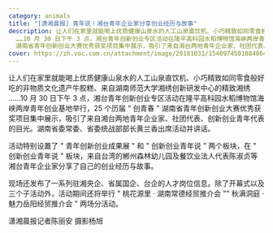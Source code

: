 ```yaml
---
category: animals
title: "[潇湘晨报] 青年说！湘台青年企业家分享创业经历与故事"
description: 让人们在家里就能喝上优质健康山泉水的人工山泉直饮机、小巧精致如同零食般好吃的非物质文化遗产牛胶糕、来自湖南师范大学湘绣创新研发中心的精致湘绣
  ……10 月 30 日下午 3 点，湘台青年创新创业专区活动在隆平高科园水稻博物馆海峡两岸青年创业基地举行，25 个历届 " 创青春 "
  湖南省青年创新创业大赛优秀获奖项目集中展示，吸引了来自湘台两地青年企业家、社团代表、创新创业青年代表的目光。湖南省委常委、省委统战部部长黄兰香出席活动并讲话。
cover: https://zh.voc.com.cn/attachment/image/20181031/1540974501884064.jpg
---
```

让人们在家里就能喝上优质健康山泉水的人工山泉直饮机、小巧精致如同零食般好吃的非物质文化遗产牛胶糕、来自湖南师范大学湘绣创新研发中心的精致湘绣 ……10 月 30 日下午 3 点，湘台青年创新创业专区活动在隆平高科园水稻博物馆海峡两岸青年创业基地举行，25 个历届 " 创青春 " 湖南省青年创新创业大赛优秀获奖项目集中展示，吸引了来自湘台两地青年企业家、社团代表、创新创业青年代表的目光。湖南省委常委、省委统战部部长黄兰香出席活动并讲话。

活动特别设置了 " 青年创新创业成果展 " 和 " 创新创业青年说 " 两个板块，在 " 创新创业青年说 " 板块，来自台湾的郴州森林幼儿园及餐饮业法人代表陈淑贞等湘台青年企业家分享了自己的创业经历与故事。

现场还发布了一系列驻湘央企、省属国企、台企的人才岗位信息。除了开幕式以及三个子活动外，活动期间还将举行 " 桃花源里 · 湖南常德经贸推介会 "" 秋满洞庭 · 魅力岳阳经贸推介会 " 两场分活动。

潇湘晨报记者陈丽安 摄影杨旭